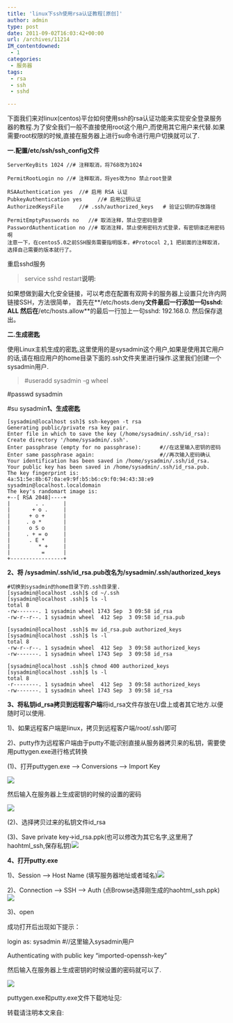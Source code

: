 ```yaml
---
title: 'linux下ssh使用rsa认证教程[原创]'
author: admin
type: post
date: 2011-09-02T16:03:42+00:00
url: /archives/11214
IM_contentdowned:
 - 1
categories:
 - 服务器
tags:
 - rsa
 - ssh
 - sshd

---
```

下面我们来对linux(centos)平台如何使用ssh的rsa认证功能来实现安全登录服务器的教程.为了安全我们一般不直接使用root这个用户,而使用其它用户来代替.如果需要root权限的时候,直接在服务器上进行su命令进行用户切换就可以了.

**一.配置/etc/ssh/ssh_config文件**

>

```
ServerKeyBits 1024 //# 注释取消，将768改为1024

PermitRootLogin no //# 注释取消，将yes改为no 禁止root登录
```

>
>

```
RSAAuthentication yes  //# 启用 RSA 认证
PubkeyAuthentication yes     //# 启用公钥认证
AuthorizedKeysFile     //# .ssh/authorized_keys   # 验证公钥的存放路径
```

>
>

```
PermitEmptyPasswords no   //# 取消注释，禁止空密码登录
PasswordAuthentication no //# 取消注释，禁止使用密码方式登录，有密钥谁还用密码啊
注意一下，在centos5.0之前SSH服务需要指明版本，#Protocol 2,1 把前面的注释取消，选择自己需要的版本就行了。
```

重启sshd服务

> service sshd restart**说明:**

如果想做到最大化安全链接，可以考虑在配置有双网卡的服务器上设置只允许内网链接SSH，方法很简单，
首先在**/etc/hosts.deny**文件最后一行添加一句sshd: ALL
然后在**/etc/hosts.allow**的最后一行加上一句sshd: 192.168.0.
然后保存退出。

**二.生成密匙**

使用Linux主机生成的密匙,这里使用的是sysadmin这个用户,如果是使用其它用户的话,请在相应用户的home目录下面的.ssh文件夹里进行操作.这里我们创建一个sysadmin用户.

> #useradd sysadmin -g wheel

#passwd sysadmin

#su sysadmin**1、生成密匙**

```
[sysadmin@localhost ssh]$ ssh-keygen -t rsa
Generating public/private rsa key pair.
Enter file in which to save the key (/home/sysadmin/.ssh/id_rsa):
Create directory '/home/sysadmin/.ssh'.
Enter passphrase (empty for no passphrase):      #//在这里输入密钥的密码
Enter same passphrase again:                     #//再次输入密码确认
Your identification has been saved in /home/sysadmin/.ssh/id_rsa.
Your public key has been saved in /home/sysadmin/.ssh/id_rsa.pub.
The key fingerprint is:
4a:51:5e:8b:67:0a:e9:9f:b5:b6:c9:f0:94:43:38:e9 sysadmin@localhost.localdomain
The key's randomart image is:
+--[ RSA 2048]----+
|        . .      |
|       + o .     |
|      + o +      |
|     . o *       |
|      o S o      |
|     . + = o     |
|      . E *      |
|         * +     |
|          =      |
+-----------------+
```

**2、将 /sysadmin/.ssh/id_rsa.pub改名为/sysadmin/.ssh/authorized_keys**

```
#切换到sysadmin的home目录下的.ssh目录里.
[sysadmin@localhost .ssh]$ cd ~/.ssh
[sysadmin@localhost .ssh]$ ls -l
total 8
-rw-------. 1 sysadmin wheel 1743 Sep  3 09:58 id_rsa
-rw-r--r--. 1 sysadmin wheel  412 Sep  3 09:58 id_rsa.pub
```

```
[sysadmin@localhost .ssh]$ mv id_rsa.pub authorized_keys
[sysadmin@localhost .ssh]$ ls -l
total 8
-rw-r--r--. 1 sysadmin wheel  412 Sep  3 09:58 authorized_keys
-rw-------. 1 sysadmin wheel 1743 Sep  3 09:58 id_rsa
```

```
[sysadmin@localhost .ssh]$ chmod 400 authorized_keys
[sysadmin@localhost .ssh]$ ls -l
total 8
-r--------. 1 sysadmin wheel  412 Sep  3 09:58 authorized_keys
-rw-------. 1 sysadmin wheel 1743 Sep  3 09:58 id_rsa
```

**3、将私钥id_rsa拷贝到远程客户端**将id_rsa文件存放在U盘上或者其它地方.以便随时可以使用.

1)、如果远程客户端是linux，拷贝到远程客户端/root/.ssh/即可

 2)、putty作为远程客户端由于putty不能识别直接从服务器拷贝来的私钥，需要使用puttygen.exe进行格式转换

 (1)、打开puttygen.exe –> Conversions –> Import Key

[![](http://blog.haohtml.com/wp-content/uploads/2011/09/putty_key_generator_input_password.jpg)][1]

然后输入在服务器上生成密钥的时候的设置的密码

[![](http://blog.haohtml.com/wp-content/uploads/2011/09/putty_key_generator.jpg)](http://blog.haohtml.com/wp-content/uploads/2011/09/putty_key_generator.jpg)

 (2)、选择拷贝过来的私钥文件id_rsa

 (3)、Save private key->id_rsa.ppk(也可以修改为其它名字,这里用了haohtml_ssh,保存私钥)[![](http://blog.haohtml.com/wp-content/uploads/2011/09/putty_private_key.jpg)](http://blog.haohtml.com/wp-content/uploads/2011/09/putty_private_key.jpg)

**4、打开putty.exe**

 1)、Session –> Host Name (填写服务器地址或者域名)[![](http://blog.haohtml.com/wp-content/uploads/2011/09/putty_ssh.jpg)](http://blog.haohtml.com/wp-content/uploads/2011/09/putty_ssh.jpg)

 2)、Connection –> SSH –> Auth (点Browse选择刚生成的haohtml_ssh.ppk)[![](http://blog.haohtml.com/wp-content/uploads/2011/09/putty_ssh_select_private_key.jpg)](http://blog.haohtml.com/wp-content/uploads/2011/09/putty_ssh_select_private_key.jpg)

 3)、open

 成功打开后出现如下提示：

 login as: sysadmin #//这里输入sysadmin用户

Authenticating with public key “imported-openssh-key”

然后输入在服务器上生成密钥的时候设置的密码就可以了.

[![](http://blog.haohtml.com/wp-content/uploads/2011/09/putty-ssh-rsa-success.jpg)][2]

puttygen.exe和putty.exe文件下载地址见:

转载请注明本文来自:

 [1]: http://blog.haohtml.com/wp-content/uploads/2011/09/putty_key_generator_input_password.jpg
 [2]: http://blog.haohtml.com/wp-content/uploads/2011/09/putty-ssh-rsa-success.jpg